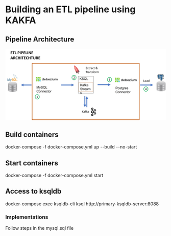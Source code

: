 
# Building an ETL pipeline using KAKFA

## Pipeline Architecture

![alt text](https://github.com/JATTYz/ETL-Pipeline-with-Kafka/blob/main/ETL_Architecture.jpg)

## Build containers 
docker-compose -f docker-compose.yml up --build --no-start

## Start containers
docker-compose -f docker-compose.yml start

## Access to ksqldb
docker-compose exec ksqldb-cli  ksql http://primary-ksqldb-server:8088

### Implementations
Follow steps in the mysql.sql file
